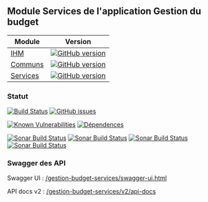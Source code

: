 ## Module Services de l'application Gestion du budget

| Module | Version |
|----------|----------|
| [IHM](https://github.com/vzwingma/gestion-budget) |  [![GitHub version](https://badge.fury.io/gh/vzwingma%2Fgestion-budget.svg)](https://badge.fury.io/gh/vzwingma%2Fgestion-budget) |
| [Communs](https://github.com/vzwingma/gestion-budget-communs) | [![GitHub version](https://badge.fury.io/gh/vzwingma%2Fgestion-budget-communs.svg)](https://badge.fury.io/gh/vzwingma%2Fgestion-budget-communs) |
| [Services](https://github.com/vzwingma/gestion-budget-services) | [![GitHub version](https://badge.fury.io/gh/vzwingma%2Fgestion-budget-services.svg)](https://badge.fury.io/gh/vzwingma%2Fgestion-budget-services)

### Statut

[![Build Status](https://img.shields.io/travis/com/vzwingma/gestion-budget-services.svg)](https://travis-ci.com/vzwingma/gestion-budget-services/branches)
[![GitHub issues](https://img.shields.io/github/issues-raw/vzwingma/gestion-budget-services.svg?style=flat-square)](https://github.com/vzwingma/gestion-budget-services/issues)

[![Known Vulnerabilities](https://snyk.io/test/github/vzwingma/gestion-budget-services/badge.svg?targetFile=pom.xml)](https://snyk.io/test/github/vzwingma/gestion-budget-services)
[![Dépendences](https://img.shields.io/librariesio/github/vzwingma/gestion-budget-services.png)](https://libraries.io/github/vzwingma/gestion-budget-services)

<a href="https://sonarcloud.io/dashboard?id=gestion-budget-services"><img alt="Sonar Build Status" src="https://sonarcloud.io/api/project_badges/measure?project=gestion-budget-services&metric=coverage" /></a>
<a href="https://sonarcloud.io/dashboard?id=gestion-budget-services"><img alt="Sonar Build Status" src="https://sonarcloud.io/api/project_badges/measure?project=gestion-budget-services&metric=sqale_rating" /></a>
<a href="https://sonarcloud.io/dashboard?id=gestion-budget-services"><img alt="Sonar Build Status" src="https://sonarcloud.io/api/project_badges/measure?project=gestion-budget-services&metric=reliability_rating" /></a>
<a href="https://sonarcloud.io/dashboard?id=gestion-budget-services"><img alt="Sonar Build Status" src="https://sonarcloud.io/api/project_badges/measure?project=gestion-budget-services&metric=security_rating" /></a>


### Swagger des API

Swagger UI  : <a href='http://localhost:8080/gestion-budget-services/swagger-ui.html'>/gestion-budget-services/swagger-ui.html</a>

API docs v2 : <a href='http://localhost:8080/gestion-budget-services/v2/api-docs'>/gestion-budget-services/v2/api-docs</a>
